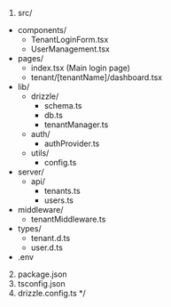 1. src/

- components/
  - TenantLoginForm.tsx
  - UserManagement.tsx
- pages/
  - index.tsx (Main login page)
  - tenant/[tenantName]/dashboard.tsx
- lib/
  - drizzle/
    - schema.ts
    - db.ts
    - tenantManager.ts
  - auth/
    - authProvider.ts
  - utils/
    - config.ts
- server/
  - api/
    - tenants.ts
    - users.ts
- middleware/
  - tenantMiddleware.ts
- types/
  - tenant.d.ts
  - user.d.ts
- .env

2. package.json
3. tsconfig.json
4. drizzle.config.ts
   \*/
